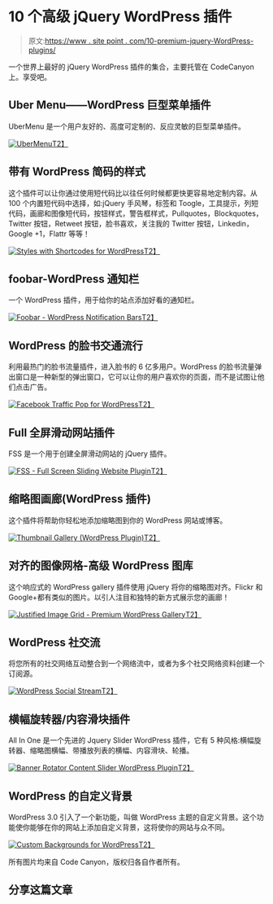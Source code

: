 # 10 个高级 jQuery WordPress 插件

> 原文:[https://www . site point . com/10-premium-jquery-WordPress-plugins/](https://www.sitepoint.com/10-premium-jquery-wordpress-plugins/)

一个世界上最好的 jQuery WordPress 插件的集合，主要托管在 CodeCanyon 上。享受吧。

## Uber Menu——WordPress 巨型菜单插件

UberMenu 是一个用户友好的、高度可定制的、反应灵敏的巨型菜单插件。

[![UberMenu](../Images/b91886005a629d30bb7913186c2fbfea.png "UberMenu")T2】](http://codecanyon.net/item/ubermenu-wordpress-mega-menu-plugin/154703?ref=sdeering)

## 带有 WordPress 简码的样式

这个插件可以让你通过使用短代码比以往任何时候都更快更容易地定制内容。从 100 个内置短代码中选择，如:jQuery 手风琴，标签和 Toogle，工具提示，列短代码，画廊和图像短代码，按钮样式，警告框样式，Pullquotes，Blockquotes，Twitter 按钮，Retweet 按钮，脸书喜欢，关注我的 Twitter 按钮，Linkedin，Google +1，Flattr 等等！

[![Styles with Shortcodes for WordPress](../Images/0dc65d681fc55f5cbfdee7967ac4b1d8.png "Styles with Shortcodes for WordPress")T2】](http://codecanyon.net/item/styles-with-shortcodes-for-wordpress/142221?ref=sdeering)

## foobar-WordPress 通知栏

一个 WordPress 插件，用于给你的站点添加好看的通知栏。

[![Foobar - WordPress Notification Bars](../Images/43986ac45cc55bda85556bd7d86ad07c.png "Foobar - WordPress Notification Bars")T2】](http://codecanyon.net/item/foobar-wordpress-notification-bars/411466?ref=sdeering)

## WordPress 的脸书交通流行

利用最热门的脸书流量插件，进入脸书的 6 亿多用户。WordPress 的脸书流量弹出窗口是一种新型的弹出窗口，它可以让你的用户喜欢你的页面，而不是试图让他们点击广告。

[![Facebook Traffic Pop for WordPress](../Images/6cac51225b0dfe2b70f258e49a635f13.png "Facebook Traffic Pop for WordPress")T2】](http://codecanyon.net/item/facebook-traffic-pop-for-wordpress/150963?ref=sdeering)

## Full 全屏滑动网站插件

FSS 是一个用于创建全屏滑动网站的 jQuery 插件。

[![FSS - Full Screen Sliding Website Plugin](../Images/308de6334825051c30bbea1871972fca.png "FSS - Full Screen Sliding Website Plugin")T2】](http://codecanyon.net/item/fss-full-screen-sliding-website-plugin/159103?ref=sdeering)

## 缩略图画廊(WordPress 插件)

这个插件将帮助你轻松地添加缩略图到你的 WordPress 网站或博客。

[![Thumbnail Gallery (WordPress Plugin)](../Images/319932dd85ee3d373362dba24fa13b98.png "Thumbnail Gallery (WordPress Plugin)")T2】](http://codecanyon.net/item/thumbnail-gallery-wordpress-plugin/294024?ref=sdeering)

## 对齐的图像网格-高级 WordPress 图库

这个响应式的 WordPress gallery 插件使用 jQuery 将你的缩略图对齐。Flickr 和 Google+都有类似的图片。以引人注目和独特的新方式展示您的画廊！

[![Justified Image Grid - Premium WordPress Gallery](../Images/17f09fc1150afc936789325b35307e93.png "Justified Image Grid - Premium WordPress Gallery")T2】](http://codecanyon.net/item/justified-image-grid-premium-wordpress-gallery/2594251?ref=sdeering)

## WordPress 社交流

将您所有的社交网络互动整合到一个网络流中，或者为多个社交网络资料创建一个订阅源。

[![WordPress Social Stream](../Images/7af55b234bb4ab3b642f650fbf3712c7.png "WordPress Social Stream")T2】](http://codecanyon.net/item/wordpress-social-stream/2201708?ref=sdeering)

## 横幅旋转器/内容滑块插件

All In One 是一个先进的 Jquery Slider WordPress 插件，它有 5 种风格:横幅旋转器、缩略图横幅、带播放列表的横幅、内容滑块、轮播。

[![Banner Rotator Content Slider WordPress Plugin](../Images/162a36216a72a76dbfe7b825cf083177.png "Banner Rotator Content Slider WordPress Plugin")T2】](http://codecanyon.net/item/banner-rotator-content-slider-wordpress-plugin/1903226?ref=sdeering)

## WordPress 的自定义背景

WordPress 3.0 引入了一个新功能，叫做 WordPress 主题的自定义背景。这个功能使你能够在你的网站上添加自定义背景，这将使你的网站与众不同。

[![Custom Backgrounds for WordPress](../Images/bd880ee7ae9bc2cd7cf9f94f4aa1ba3c.png "Custom Backgrounds for WordPress")T2】](http://codecanyon.net/item/custom-backgrounds-for-wordpress/121983?ref=sdeering)

所有图片均来自 Code Canyon，版权归各自作者所有。

## 分享这篇文章